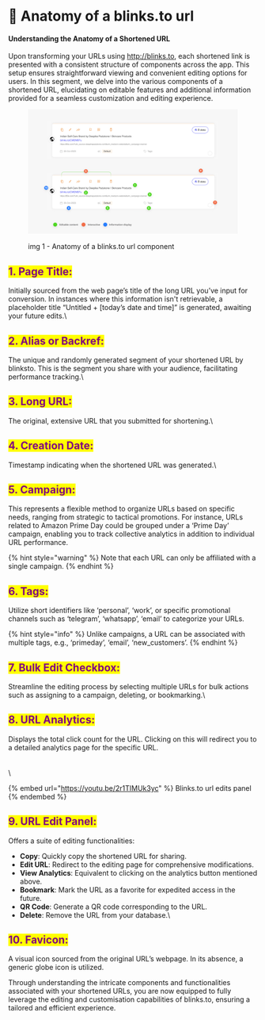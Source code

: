 # 🔗 Anatomy of a blinks.to url

#### Understanding the Anatomy of a Shortened URL

Upon transforming your URLs using http://blinks.to, each shortened link is presented with a consistent structure of components across the app. This setup ensures straightforward viewing and convenient editing options for users. In this segment, we delve into the various components of a shortened URL, elucidating on editable features and additional information provided for a seamless customization and editing experience.

<figure><img src="../.gitbook/assets/url component.jpg" alt=""><figcaption><p>img 1 - Anatomy of a blinks.to url component</p></figcaption></figure>



## <mark style="color:purple;">**1. Page Title**</mark><mark style="color:purple;">:</mark>&#x20;

Initially sourced from the web page’s title of the long URL you’ve input for conversion. In instances where this information isn't retrievable, a placeholder title “Untitled + \[today’s date and time]” is generated, awaiting your future edits.\


## <mark style="color:purple;">**2. Alias or Backref**</mark><mark style="color:purple;">:</mark>&#x20;

The unique and randomly generated segment of your shortened URL by blinksto. This is the segment you share with your audience, facilitating performance tracking.\


## <mark style="color:purple;">**3. Long URL**</mark><mark style="color:purple;">:</mark>&#x20;

The original, extensive URL that you submitted for shortening.\


## <mark style="color:purple;">**4. Creation Date**</mark><mark style="color:purple;">:</mark>&#x20;

Timestamp indicating when the shortened URL was generated.\


## <mark style="color:purple;">**5. Campaign**</mark><mark style="color:purple;">:</mark>&#x20;

This represents a flexible method to organize URLs based on specific needs, ranging from strategic to tactical promotions. For instance, URLs related to Amazon Prime Day could be grouped under a ‘Prime Day’ campaign, enabling you to track collective analytics in addition to individual URL performance.&#x20;

{% hint style="warning" %}
Note that each URL can only be affiliated with a single campaign.
{% endhint %}

## <mark style="color:purple;">**6. Tags**</mark><mark style="color:purple;">:</mark>&#x20;

Utilize short identifiers like ‘personal’, ‘work’, or specific promotional channels such as ‘telegram’, ‘whatsapp’, ‘email’ to categorize your URLs.&#x20;

{% hint style="info" %}
Unlike campaigns, a URL can be associated with multiple tags, e.g., ‘primeday’, ‘email’, ‘new\_customers’.
{% endhint %}

## <mark style="color:purple;">**7. Bulk Edit Checkbox**</mark><mark style="color:purple;">:</mark>&#x20;

Streamline the editing process by selecting multiple URLs for bulk actions such as assigning to a campaign, deleting, or bookmarking.\


## <mark style="color:purple;">**8. URL Analytics**</mark><mark style="color:purple;">:</mark>&#x20;

Displays the total click count for the URL. Clicking on this will redirect you to a detailed analytics page for the specific URL.\
\
\
\


{% embed url="https://youtu.be/2r1TIMUk3yc" %}
Blinks.to url edits panel
{% endembed %}

## <mark style="color:purple;">**9. URL Edit Panel**</mark><mark style="color:purple;">:</mark>&#x20;

Offers a suite of editing functionalities:

* **Copy**: Quickly copy the shortened URL for sharing.
* **Edit URL**: Redirect to the editing page for comprehensive modifications.
* **View Analytics**: Equivalent to clicking on the analytics button mentioned above.
* **Bookmark**: Mark the URL as a favorite for expedited access in the future.
* **QR Code**: Generate a QR code corresponding to the URL.
* **Delete**: Remove the URL from your database.\


## <mark style="color:purple;">**10. Favicon**</mark><mark style="color:purple;">:</mark>&#x20;

A visual icon sourced from the original URL’s webpage. In its absence, a generic globe icon is utilized.

Through understanding the intricate components and functionalities associated with your shortened URLs, you are now equipped to fully leverage the editing and customisation capabilities of blinks.to, ensuring a tailored and efficient experience.



